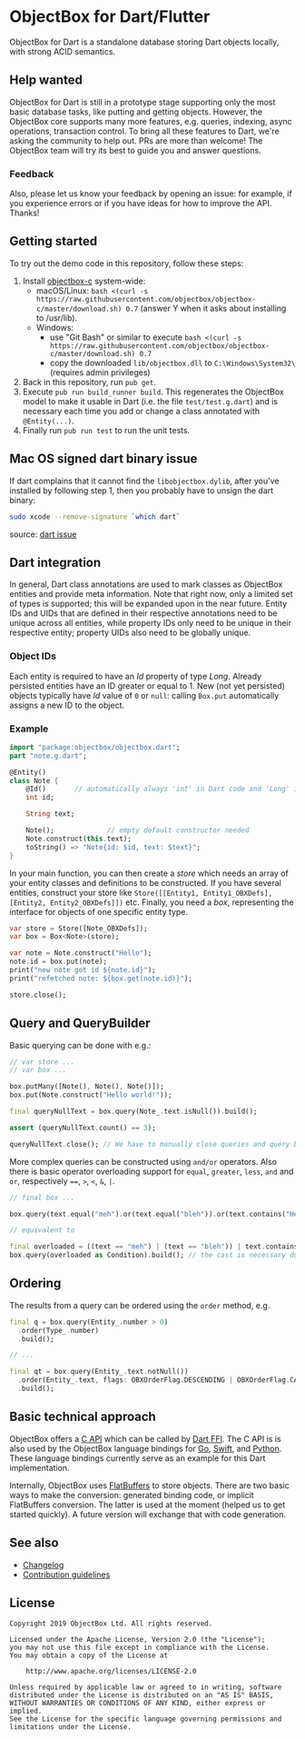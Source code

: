 ObjectBox for Dart/Flutter
==========================
ObjectBox for Dart is a standalone database storing Dart objects locally, with strong ACID semantics.

Help wanted
-----------
ObjectBox for Dart is still in a prototype stage supporting only the most basic database tasks, like putting and getting objects.
However, the ObjectBox core supports many more features, e.g. queries, indexing, async operations, transaction control.
To bring all these features to Dart, we're asking the community to help out. PRs are more than welcome!
The ObjectBox team will try its best to guide you and answer questions. 

### Feedback
Also, please let us know your feedback by opening an issue:
for example, if you experience errors or if you have ideas for how to improve the API.
Thanks!

Getting started
---------------
To try out the demo code in this repository, follow these steps:

1. Install [objectbox-c](https://github.com/objectbox/objectbox-c) system-wide:
   * macOS/Linux: `bash <(curl -s https://raw.githubusercontent.com/objectbox/objectbox-c/master/download.sh) 0.7` (answer Y when it asks about installing to /usr/lib).
   * Windows: 
        * use "Git Bash" or similar to execute `bash <(curl -s https://raw.githubusercontent.com/objectbox/objectbox-c/master/download.sh) 0.7`
        * copy the downloaded `lib/objectbox.dll` to `C:\Windows\System32\` (requires admin privileges)
2. Back in this repository, run `pub get`.
3. Execute `pub run build_runner build`. This regenerates the ObjectBox model to make it usable in Dart 
   (i.e. the file `test/test.g.dart`) and is necessary each time you add or change a class annotated with `@Entity(...)`.
4. Finally run `pub run test` to run the unit tests.

Mac OS signed dart binary issue
-------------------------------

If dart complains that it cannot find the `libobjectbox.dylib`, after you've installed by following step 1,
then you probably have to unsign the dart binary:

```bash
sudo xcode --remove-signature `which dart`
``` 

source: [dart issue](https://github.com/dart-lang/sdk/issues/38314#issuecomment-534102841)

Dart integration
----------------
In general, Dart class annotations are used to mark classes as ObjectBox entities and provide meta information.
Note that right now, only a limited set of types is supported; this will be expanded upon in the near future.
Entity IDs and UIDs that are defined in their respective annotations need to be unique across all entities, while 
property IDs only need to be unique in their respective entity; property UIDs also need to be globally unique.

### Object IDs

Each entity is required to have an _Id_ property of type _Long_.
Already persisted entities have an ID greater or equal to 1.
New (not yet persisted) objects typically have _Id_ value of `0` or `null`: calling `Box.put` automatically assigns a new ID to the object.

### Example

```dart
import "package:objectbox/objectbox.dart";
part "note.g.dart";

@Entity()
class Note {
    @Id()       // automatically always 'int' in Dart code and 'Long' in ObjectBox
    int id;

    String text;

    Note();             // empty default constructor needed
    Note.construct(this.text);
    toString() => "Note{id: $id, text: $text}";
}
```

In your main function, you can then create a _store_ which needs an array of your entity classes and definitions to be constructed. If you have several entities, construct your store like `Store([[Entity1, Entity1_OBXDefs], [Entity2, Entity2_OBXDefs]])` etc.
Finally, you need a _box_, representing the interface for objects of one specific entity type.

```dart
var store = Store([Note_OBXDefs]);
var box = Box<Note>(store);

var note = Note.construct("Hello");
note.id = box.put(note);
print("new note got id ${note.id}");
print("refetched note: ${box.get(note.id)}");

store.close();
```

Query and QueryBuilder
----------------------

Basic querying can be done with e.g.:

```dart
// var store ...
// var box ...

box.putMany([Note(), Note(), Note()]);
box.put(Note.construct("Hello world!"));

final queryNullText = box.query(Note_.text.isNull()).build();

assert (queryNullText.count() == 3);

queryNullText.close(); // We have to manually close queries and query builders.
```

More complex queries can be constructed using `and/or` operators.
Also there is basic operator overloading support for `equal`, `greater`, `less`, `and` and `or`,
respectively `==`, `>`, `<`, `&`, `|`.

```dart
// final box ...

box.query(text.equal("meh").or(text.equal("bleh")).or(text.contains("Hello"))).build();

// equivalent to

final overloaded = ((text == "meh") | (text == "bleh")) | text.contains("Hello");
box.query(overloaded as Condition).build(); // the cast is necessary due to the type analyzer
```

Ordering
--------

The results from a query can be ordered using the `order` method, e.g.

```dart
final q = box.query(Entity_.number > 0)
  .order(Type_.number)
  .build();

// ...

final qt = box.query(Entity_.text.notNull())
  .order(Entity_.text, flags: OBXOrderFlag.DESCENDING | OBXOrderFlag.CASE_SENSITIVE)
  .build();
```

Basic technical approach
------------------------
ObjectBox offers a [C API](https://github.com/objectbox/objectbox-c) which can be called by [Dart FFI](https://dart.dev/server/c-interop).
The C API is is also used by the ObjectBox language bindings for [Go](https://github.com/objectbox/objectbox-go), [Swift](https://github.com/objectbox/objectbox-swift), and [Python](https://github.com/objectbox/objectbox-python).
These language bindings currently serve as an example for this Dart implementation.

Internally, ObjectBox uses [FlatBuffers](https://google.github.io/flatbuffers/) to store objects.
There are two basic ways to make the conversion: generated binding code, or implicit FlatBuffers conversion.
The latter is used at the moment (helped us to get started quickly).
A future version will exchange that with code generation.  

See also
---------
* [Changelog](CHANGELOG.md)
* [Contribution guidelines](CONTRIBUTING.md)

License
-------
    Copyright 2019 ObjectBox Ltd. All rights reserved.
    
    Licensed under the Apache License, Version 2.0 (the "License");
    you may not use this file except in compliance with the License.
    You may obtain a copy of the License at
    
        http://www.apache.org/licenses/LICENSE-2.0
    
    Unless required by applicable law or agreed to in writing, software
    distributed under the License is distributed on an "AS IS" BASIS,
    WITHOUT WARRANTIES OR CONDITIONS OF ANY KIND, either express or implied.
    See the License for the specific language governing permissions and
    limitations under the License.

